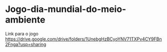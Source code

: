# Jogo-dia-mundial-do-meio-ambiente

Link para o jogo
https://drive.google.com/drive/folders/1UnebgHzBCyoYNV71TXPv4CY9FBn2Fnga?usp=sharing
